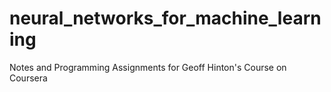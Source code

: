 # neural_networks_for_machine_learning
Notes and Programming Assignments for Geoff Hinton's Course on Coursera
